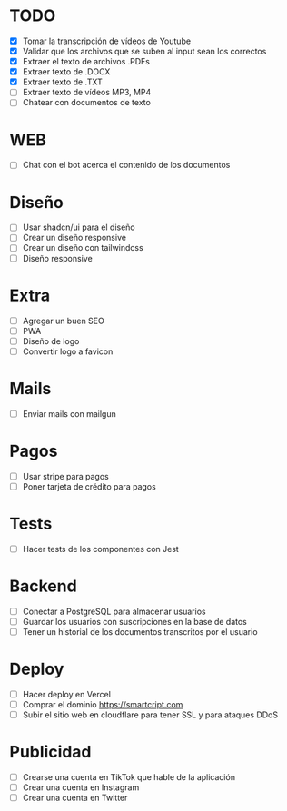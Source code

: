 # TODO

- [x] Tomar la transcripción de vídeos de Youtube
- [x] Validar que los archivos que se suben al input sean los correctos
- [x] Extraer el texto de archivos .PDFs
- [x] Extraer texto de .DOCX
- [x] Extraer texto de .TXT
- [ ] Extraer texto de vídeos MP3, MP4
- [ ] Chatear con documentos de texto

# WEB

- [ ] Chat con el bot acerca el contenido de los documentos

# Diseño

- [ ] Usar shadcn/ui para el diseño
- [ ] Crear un diseño responsive
- [ ] Crear un diseño con tailwindcss
- [ ] Diseño responsive

# Extra

- [ ] Agregar un buen SEO
- [ ] PWA
- [ ] Diseño de logo
- [ ] Convertir logo a favicon

# Mails

- [ ] Enviar mails con mailgun

# Pagos

- [ ] Usar stripe para pagos
- [ ] Poner tarjeta de crédito para pagos

# Tests

- [ ] Hacer tests de los componentes con Jest

# Backend

- [ ] Conectar a PostgreSQL para almacenar usuarios
- [ ] Guardar los usuarios con suscripciones en la base de datos
- [ ] Tener un historial de los documentos transcritos por el usuario

# Deploy

- [ ] Hacer deploy en Vercel
- [ ] Comprar el dominio https://smartcript.com
- [ ] Subir el sitio web en cloudflare para tener SSL y para ataques DDoS

# Publicidad

- [ ] Crearse una cuenta en TikTok que hable de la aplicación
- [ ] Crear una cuenta en Instagram
- [ ] Crear una cuenta en Twitter
